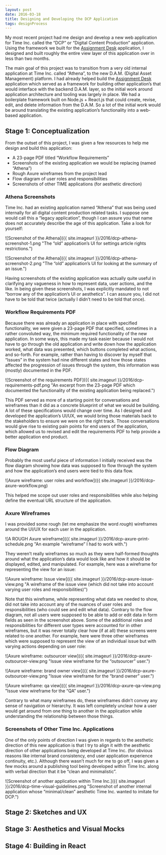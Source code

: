 ```yaml
---
layout: post
date: 2016-03-18
title: Designing and Developing the DCP Application
tags: designProcess
---
```


My most recent project had me design and develop a new web application for Time Inc. called the “DCP” or “Digital Content Production” application. Using the framework we built for the [Assignment Desk](http://jim-nielsen.com/blog/2016/designing-and-building-assignment-desk/) application, I designed and built roughly the entire view layer of this application over in less than two months.

The main goal of this project was to transition from a very old internal application at Time Inc. called “Athena”, to the new D.A.M. (Digital Asset Management) platform. I had already helped build the [Assignment Desk](http://jim-nielsen.com/blog/2016/designing-and-building-assignment-desk/) application which served as a framework for building other application’s that would interface with the backend D.A.M. layer, so the initial work around application architecture and tooling was largely in place. We had a boilerplate framework built on Node.js + React.js that could create, revise, edit, and delete information from the D.A.M. So a lot of the initial work would be around translating the existing application’s functionality into a web-based application.


## Stage 1: Conceptualization

From the outset of this project, I was given a few resources to help me design and build this application:

- A 23-page PDF titled “Workflow Requirements”
- Screenshots of the existing application we would be replacing (named “Athena”)
- Rough Axure wireframes from the project lead
- Flow diagram of user roles and responsibilities
- Screenshots of other TIME applications (for aesthetic direction)


### Athena Screenshots

Time Inc. had an existing application named “Athena” that was being used internally for all digital content production related tasks. I suppose one would call this a “legacy application”, though I can assure you that name does not accurately describe the age of this application. Take a look for yourself:

![Screenshot of the Athena]({{ site.imageurl }}/2016/dcp-athena-screenshot-1.png "The “old” application’s UI for settings article rights restrictions.")

![Screenshot of the Athena]({{ site.imageurl }}/2016/dcp-athena-screenshot-2.png "The “old” application’s UI for looking at the summary of an issue.")

Having screenshots of the existing application was actually quite useful in clarifying any vagueness in how to represent data, user actions, and the like. In being given these screenshots, I was explicitly mandated to not “borrow any of the application’s UI or aesthetics”. I can assure you, I did not have to be told that twice (actually I didn’t need to be told that once).

### Workflow Requirements PDF

Because there was already an application in place with specified functionality, we were given a 23-page PDF that specified, sometimes in a rather convoluted way, the minimum required functionality of the new application. In some ways, this made my task easier because I would not have to go through the old application and write down how the application worked, what data was presented, which buttons completed what actions, and so-forth. For example, rather than having to discover by myself that “Issues” in the system had nine different states and how those states affected the progression of issues through the system, this information was (mostly) documented in the PDF.

![Screenshot of the requirements PDF]({{ site.imageurl }}/2016/dcp-requirements-pdf.png "An excerpt from the 23-page PDF which documented the functionality of the existing application being replaced.")

This PDF served as more of a starting point for conversations and wireframes than it did as a concrete blueprint of what we would be building. A lot of these specifications would change over time. As I designed and developed the application’s UI/UX, we would bring those materials back to the stakeholders to ensure we were on the right track. Those conversations would give rise to existing pain points for end users of the application, which allowed us to revised and edit the requirements PDF to help provide a better application end product.


### Flow Diagram

Probably the most useful piece of information I initially received was the flow diagram showing how data was supposed to flow through the system and how the application’s end users were tied to this data flow.

![Axure wireframe: user roles and workflow]({{ site.imageurl }}/2016/dcp-axure-workflow.png)

This helped me scope out user roles and responsibilities while also helping define the eventual URL structure of the application.


### Axure Wireframes

I was provided some rough (let me emphasize the word *rough*) wireframes around the UI/UX for each user in the application.

![A ROUGH Axure wireframe]({{ site.imageurl }}/2016/dcp-axure-print-schedule.png "An example “wireframe” I had to work with.")

They weren’t really wireframes so much as they were half-formed thoughts around what the application’s data would look like and how it should be displayed, edited, and manipulated. For example, here was a wireframe for representing the view for an issue:

![Axure wireframe: Issue view]({{ site.imageurl }}/2016/dcp-axure-issue-view.png "A wireframe of the issue view (which did not take into account varying user roles and responsibilities)")

Note that this wireframe, while representing what data we needed to show, did not take into account any of the nuances of user roles and responsibilities (who could see and edit what data). Contrary to the flow diagram, not all users were supposed to be able to add or edit data in form fields as seen in the screenshot above. Some of the additional roles and responsibilities for different user types were accounted for in other wireframes, but it was never totally clear how (if at all) these screens were related to one another. For example, here were three other wireframes which were supposed to represent the view of an individual issue but with varying actions depending on user role:

![Axure wireframe: outsourcer view]({{ site.imageurl }}/2016/dcp-axure-outsourcer-view.png "Issue view wireframe for the “outsourcer” user.")

![Axure wireframe: brand owner view]({{ site.imageurl }}/2016/dcp-axure-outsourcer-view.png "Issue view wireframe for the “brand owner” user.")

![Axure wireframe: qa view]({{ site.imageurl }}/2016/dcp-axure-qa-view.png "Issue view wireframe for the “QA” user.")

Contrary to what many wireframes do, these wireframes didn’t convey any sense of navigation or hierarchy. It was left completely unclear how a user would get around from one thing to another in the application while understanding the relationship between those things.


### Screenshots of Other Time Inc. Applications

One of the only points of direction I was given in regards to the aesthetic direction of this new application is that I try to align it with the aesthetic direction of other applications being developed at Time Inc. (for obvious reasons like internal brand consistency, end user application experience continuity, etc.). Although there wasn’t much for me to go off, I was given a few mocks around a publishing tool being developed within Time Inc. along with verbal direction that it be “clean and minimalistic”.

![Screenshot of another application within Time Inc.]({{ site.imageurl }}/2016/dcp-time-visual-guidelines.png "Screenshot of another internal application whose “minimal/clean” aesthetic Time Inc. wanted to imitate for DCP.")


## Stage 2: Sketches and UX

## Stage 3: Aesthetics and Visual Mocks

## Stage 4: Building in React
